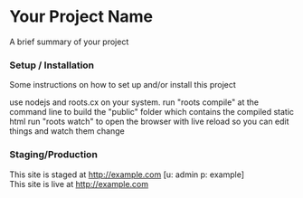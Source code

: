 Your Project Name
=================
A brief summary of your project

### Setup / Installation
Some instructions on how to set up and/or install this project

use nodejs and roots.cx on your system.
run "roots compile" at the command line to build the "public" folder which contains the compiled static html
run "roots watch" to open the browser with live reload so you can edit things and watch them change

### Staging/Production
This site is staged at http://example.com [u: admin p: example]    
This site is live at http://example.com
